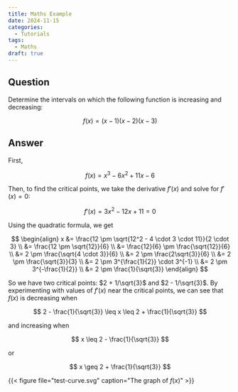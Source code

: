 ```yaml
---
title: Maths Example
date: 2024-11-15
categories:
  - Tutorials
tags:
  - Maths
draft: true
---
```


## Question

Determine the intervals on which the following function is increasing
and decreasing:

$$
f(x) = (x - 1)(x - 2)(x - 3)
$$

## Answer

First,

$$
f(x) = x^3 - 6x^2 + 11x - 6
$$

Then, to find the critical points, we take the derivative $f'(x)$ and
solve for $f'(x) = 0$:

$$
f'(x) = 3x^2 - 12x + 11 = 0
$$

Using the quadratic formula, we get

$$
\begin{align}
x &= \frac{12 \pm \sqrt{12^2 - 4 \cdot 3 \cdot 11}}{2 \cdot 3} \\
  &= \frac{12 \pm \sqrt{12}}{6} \\
  &= \frac{12}{6} \pm \frac{\sqrt{12}}{6} \\
  &= 2 \pm \frac{\sqrt{4 \cdot 3}}{6} \\
  &= 2 \pm \frac{2\sqrt{3}}{6} \\
  &= 2 \pm \frac{\sqrt{3}}{3} \\
  &= 2 \pm 3^{\frac{1}{2}} \cdot 3^{-1} \\
  &= 2 \pm 3^{-\frac{1}{2}} \\
  &= 2 \pm \frac{1}{\sqrt{3}}
\end{align}
$$

So we have two critical points: $2 + 1/\sqrt{3}$ and $2 - 1/\sqrt{3}$.
By experimenting with values of $f'(x)$ near the critical points, we
can see that $f(x)$ is decreasing when

$$
2 - \frac{1}{\sqrt{3}} \leq x \leq 2 + \frac{1}{\sqrt{3}}
$$

and increasing when

$$
x \leq 2 - \frac{1}{\sqrt{3}}
$$

or

$$
x \geq 2 + \frac{1}{\sqrt{3}}
$$

{{< figure file="test-curve.svg" caption="The graph of $f(x)$" >}}
